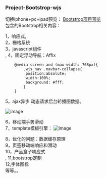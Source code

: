 ### Project-Bootstrop-wjs
切换iphone+pc+ipad预览：
[Bootstrop项目预览]( https://amyidol.github.io/Project-Bootstrop-wjs/index.html)</br>
包含的Bootstrop相关内容：</br>

1，响应式,</br>
2，栅格系统</br>
3，javascript组件</br>,
4，固定浮动导航：Affix</br>
```
	@media screen and (max-width: 768px){
  		.wjs_nav .navbar-collapse{
  	 	 position:absolute;  
  	 	 width:100%;
  	 	 background: #fff;
  		}
	}
```
5，ajax异步 动态请求后台轮播图数据。</br>

![image](https://raw.githubusercontent.com/wiki/Amyidol/Project-Bootstrop-wjs/001.png) </br>

6，移动端手势滑动</br>
7，template模板引擎：
![image](https://raw.githubusercontent.com/wiki/Amyidol/Project-Bootstrop-wjs/002.png) </br>

8，优化的问题：数据缓存原理</br>
9，页签移动端响应和滑动</br>
10，产品盒子响应式</br>,
11,bootstrop定制</br>
12,字体图标</br>
等等。。



